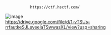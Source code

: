                https://ctf.hsctf.com/  
![image](https://user-images.githubusercontent.com/73865861/122676907-396eca00-d20a-11eb-9007-b1ae9a9ee9e0.png)  
https://drive.google.com/file/d/1-vTSUs-rrfautkeSJLeveelaTSwwasXL/view?usp=sharing
